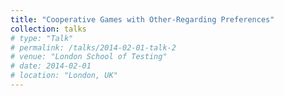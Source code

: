 ```yaml
---
title: "Cooperative Games with Other-Regarding Preferences"
collection: talks
# type: "Talk"
# permalink: /talks/2014-02-01-talk-2
# venue: "London School of Testing"
# date: 2014-02-01
# location: "London, UK"
---
```


